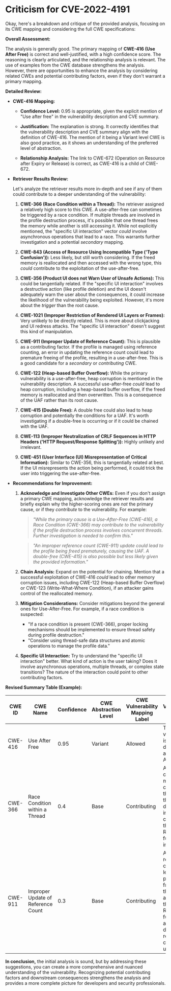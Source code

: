 # Criticism for CVE-2022-4191

Okay, here's a breakdown and critique of the provided analysis, focusing on its CWE mapping and considering the full CWE specifications:

**Overall Assessment:**

The analysis is generally good. The primary mapping of **CWE-416 (Use After Free)** is correct and well-justified, with a high confidence score. The reasoning is clearly articulated, and the relationship analysis is relevant. The use of examples from the CWE database strengthens the analysis. However, there are opportunities to enhance the analysis by considering related CWEs and potential contributing factors, even if they don't warrant a primary mapping.

**Detailed Review:**

*   **CWE-416 Mapping:**

    *   **Confidence Level:** 0.95 is appropriate, given the explicit mention of "Use after free" in the vulnerability description and CVE summary.

    *   **Justification:** The explanation is strong. It correctly identifies that the vulnerability description and CVE summary align with the definition of CWE-416. The mention of it being a Variant level CWE is also good practice, as it shows an understanding of the preferred level of abstraction.

    *   **Relationship Analysis:** The link to CWE-672 (Operation on Resource after Expiry or Release) is correct, as CWE-416 is a child of CWE-672.

*   **Retriever Results Review:**

    Let's analyze the retriever results more in-depth and see if any of them could contribute to a deeper understanding of the vulnerability:

    1.  **CWE-366 (Race Condition within a Thread):** The retriever assigned a relatively high score to this CWE. A use-after-free can sometimes be triggered by a race condition. If multiple threads are involved in the profile destruction process, it's possible that one thread frees the memory while another is still accessing it. While not explicitly mentioned, the "specific UI interaction" vector *could* involve asynchronous operations that lead to a race. This warrants further investigation and a potential *secondary* mapping.

    2.  **CWE-843 (Access of Resource Using Incompatible Type ('Type Confusion')):** Less likely, but still worth considering.  If the freed memory is reallocated and then accessed with the wrong type, this *could* contribute to the exploitation of the use-after-free.

    3.  **CWE-356 (Product UI does not Warn User of Unsafe Actions):** This could be tangentially related. If the "specific UI interaction" involves a destructive action (like profile deletion) and the UI doesn't adequately warn the user about the consequences, it could increase the likelihood of the vulnerability being exploited. However, it's more about the *trigger* than the root cause.

    4.  **CWE-1021 (Improper Restriction of Rendered UI Layers or Frames):** Very unlikely to be directly related. This is more about clickjacking and UI redress attacks. The "specific UI interaction" doesn't suggest this kind of manipulation.

    5.  **CWE-911 (Improper Update of Reference Count):** This is plausible as a contributing factor. If the profile is managed using reference counting, an error in updating the reference count could lead to premature freeing of the profile, resulting in a use-after-free. This is a good candidate for a *secondary* or *contributing* CWE.

    6.  **CWE-122 (Heap-based Buffer Overflow):** While the primary vulnerability is a use-after-free, heap corruption is mentioned in the vulnerability description. A successful use-after-free *could* lead to heap corruption, including a heap-based buffer overflow, if the freed memory is reallocated and then overwritten. This is a consequence of the UAF rather than its root cause.

    7.  **CWE-415 (Double Free):**  A double free could also lead to heap corruption and potentially the conditions for a UAF. It's worth investigating if a double-free is occurring or if it could be chained with the UAF.

    8. **CWE-113 (Improper Neutralization of CRLF Sequences in HTTP Headers ('HTTP Request/Response Splitting')):** Highly unlikely and irrelevant.

    9. **CWE-451 (User Interface (UI) Misrepresentation of Critical Information):** Similar to CWE-356, this is tangentially related at best. If the UI misrepresents the action being performed, it could trick the user into triggering the use-after-free.

*   **Recommendations for Improvement:**

    1.  **Acknowledge and Investigate Other CWEs:** Even if you don't assign a primary CWE mapping, acknowledge the retriever results and briefly explain why the higher-scoring ones are *not* the primary cause, or if they *contribute* to the vulnerability.  For example:

        > *"While the primary cause is a Use-After-Free (CWE-416), a Race Condition (CWE-366) may contribute to the vulnerability if the profile destruction process involves concurrent threads. Further investigation is needed to confirm this."*

        > *"An improper reference count (CWE-911) update could lead to the profile being freed prematurely, causing the UAF. A double-free (CWE-415) is also possible but less likely given the provided information."*

    2.  **Chain Analysis:** Expand on the potential for chaining. Mention that a successful exploitation of CWE-416 *could* lead to other memory corruption issues, including CWE-122 (Heap-based Buffer Overflow) or CWE-123 (Write-What-Where Condition), if an attacker gains control of the reallocated memory.

    3.  **Mitigation Considerations:** Consider mitigations beyond the general ones for Use-After-Free. For example, if a race condition is suspected:

        *   "If a race condition is present (CWE-366), proper locking mechanisms should be implemented to ensure thread safety during profile destruction."
        *   "Consider using thread-safe data structures and atomic operations to manage the profile data."

    4.  **Specific UI Interaction:** Try to understand the "specific UI interaction" better. What kind of action is the user taking? Does it involve asynchronous operations, multiple threads, or complex state transitions? The nature of the interaction could point to other contributing factors.

**Revised Summary Table (Example):**

| CWE ID   | CWE Name                      | Confidence | CWE Abstraction Level | CWE Vulnerability Mapping Label | CWE-Vulnerability Mapping Notes                                                                                                                                                                                                 |
| -------- | ----------------------------- | ---------- | ----------------------- | ------------------------------- | ---------------------------------------------------------------------------------------------------------------------------------------------------------------------------------------------------------------------------------- |
| CWE-416  | Use After Free                | 0.95       | Variant               | Allowed                         | The vulnerability is explicitly described as a Use-After-Free.                                                                                                                                                                         |
| CWE-366  | Race Condition within a Thread | 0.4        | Base                  | Contributing                    |  A race condition might contribute to the UAF if the profile destruction involves concurrent threads. Requires further investigation.                                                                                                |
| CWE-911  | Improper Update of Reference Count | 0.3        | Base                  | Contributing                    | An incorrect reference count could lead to premature freeing of the profile and trigger the UAF. Requires further analysis to determine if reference counting is used.                                                                    |

**In conclusion,** the initial analysis is sound, but by addressing these suggestions, you can create a more comprehensive and nuanced understanding of the vulnerability. Recognizing potential contributing factors and downstream consequences strengthens the analysis and provides a more complete picture for developers and security professionals.